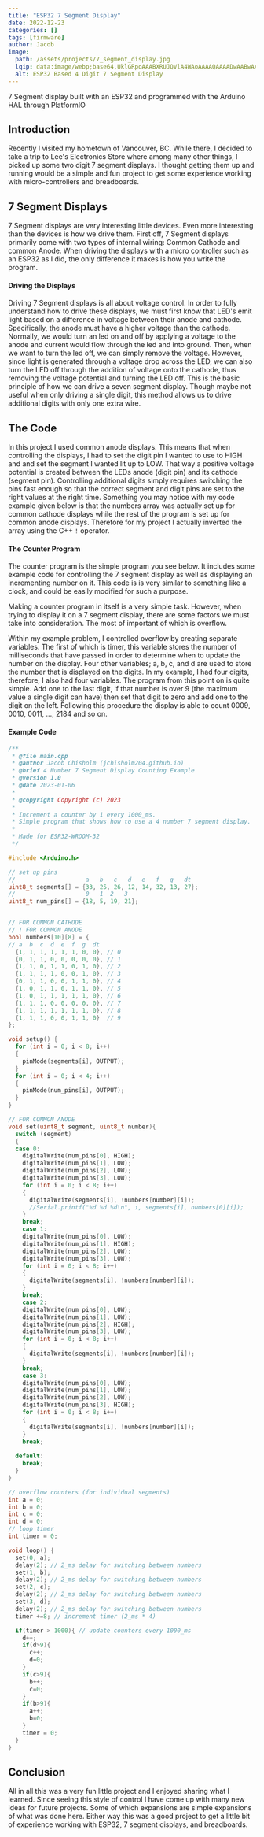 ```yaml
---
title: "ESP32 7 Segment Display"
date: 2022-12-23
categories: []
tags: [firmware]
author: Jacob
image:
  path: /assets/projects/7_segment_display.jpg
  lqip: data:image/webp;base64,UklGRpoAAABXRUJQVlA4WAoAAAAQAAAADwAABwAAQUxQSDIAAAARL0AmbZurmr57yyIiqE8oiG0bejIYEQTgqiDA9vqnsUSI6H+oAERp2HZ65qP/VIAWAFZQOCBCAAAA8AEAnQEqEAAIAAVAfCWkAALp8sF8rgRgAP7o9FDvMCkMde9PK7euH5M1m6VWoDXf2FkP3BqV0ZYbO6NA/VFIAAAA
  alt: ESP32 Based 4 Digit 7 Segment Display
---
```


7 Segment display built with an ESP32 and programmed with the Arduino HAL through PlatformIO

## Introduction

Recently I visited my hometown of Vancouver, BC.  While there, I decided to take a trip to Lee's Electronics Store where among many other things, I picked up some two digit 7 segment displays. I thought getting them up and running would be a simple and fun project to get some experience working with micro-controllers and breadboards.

## 7 Segment Displays

7 Segment displays are very interesting little devices. Even more interesting than the devices is how we drive them. First off, 7 Segment displays primarily come with two types of internal wiring: Common Cathode and common Anode. When driving the displays with a micro controller such as an ESP32 as I did, the only difference it makes is how you write the program.

#### Driving the Displays

Driving 7 Segment displays is all about voltage control. In order to fully understand how to drive these displays, we must first know that LED's emit light based on a difference in voltage between their anode and cathode. Specifically, the anode must have a higher voltage than the cathode. Normally, we would turn an led on and off by applying a voltage to the anode and current would flow through the led and into ground. Then, when we want to turn the led off, we can simply remove the voltage.  However, since light is generated through a voltage drop across the LED, we can also turn the LED off through the addition of voltage onto the cathode, thus removing the voltage potential and turning the LED off.  This is the basic principle of how we can drive a seven segment display. Though maybe not useful when only driving a single digit, this method allows us to drive additional digits with only one extra wire.

## The Code

In this project I used common anode displays. This means that when controlling the displays, I had to set the digit pin I wanted to use to HIGH and and set the segment I wanted lit up to LOW. That way a positive voltage potential is created between the LEDs anode (digit pin) and its cathode (segment pin). Controlling additional digits simply requires switching the pins fast enough so that the correct segment and digit pins are set to the right values at the right time. Something you may notice with my code example given below is that the numbers array was actually set up for common cathode displays while the rest of the program is set up for common anode displays. Therefore for my project I actually inverted the array using the C++ `!` operator.

#### The Counter Program

The counter program is the simple program you see below. It includes some example code for controlling the 7 segment display as well as displaying an incrementing number on it. This code is is very similar to something like a clock, and could be easily modified for such a purpose.

Making a counter program in itself is a very simple task.  However, when trying to display it on a 7 segment display, there are some factors we must take into consideration. The most of important of which is overflow.

Within my example problem, I controlled overflow by creating  separate variables. The first of which is timer, this variable stores the number of milliseconds that have passed in order to determine when to update the number on the display. Four other variables; a, b, c, and d are used to store the number that is displayed on the digits. In my example, I had four digits, therefore, I also had four variables. The program from this point on is quite simple. Add one to the last digit, if that number is over 9 (the maximum value a single digit can have) then set that digit to zero and add one to the digit on the left.  Following this procedure the display is able to count 0009, 0010, 0011, ..., 2184 and so on.

#### Example Code

```cpp
/**
 * @file main.cpp
 * @author Jacob Chisholm (jchisholm204.github.io)
 * @brief 4 Number 7 Segment Display Counting Example
 * @version 1.0
 * @date 2023-01-06
 * 
 * @copyright Copyright (c) 2023
 * 
 * Increment a counter by 1 every 1000_ms.
 * Simple program that shows how to use a 4 number 7 segment display.
 * 
 * Made for ESP32-WROOM-32
 */

#include <Arduino.h>

// set up pins
//                    a   b   c   d   e   f   g   dt
uint8_t segments[] = {33, 25, 26, 12, 14, 32, 13, 27};
//                    0   1  2   3
uint8_t num_pins[] = {18, 5, 19, 21};


// FOR COMMON CATHODE
// ! FOR COMMON ANODE
bool numbers[10][8] = {
// a  b  c  d  e  f  g  dt
  {1, 1, 1, 1, 1, 1, 0, 0}, // 0
  {0, 1, 1, 0, 0, 0, 0, 0}, // 1
  {1, 1, 0, 1, 1, 0, 1, 0}, // 2
  {1, 1, 1, 1, 0, 0, 1, 0}, // 3
  {0, 1, 1, 0, 0, 1, 1, 0}, // 4
  {1, 0, 1, 1, 0, 1, 1, 0}, // 5
  {1, 0, 1, 1, 1, 1, 1, 0}, // 6
  {1, 1, 1, 0, 0, 0, 0, 0}, // 7
  {1, 1, 1, 1, 1, 1, 1, 0}, // 8
  {1, 1, 1, 0, 0, 1, 1, 0}  // 9
};

void setup() {
  for (int i = 0; i < 8; i++)
  {
    pinMode(segments[i], OUTPUT);
  }
  for (int i = 0; i < 4; i++)
  {
    pinMode(num_pins[i], OUTPUT);
  }
}

// FOR COMMON ANODE
void set(uint8_t segment, uint8_t number){
  switch (segment)
  {
  case 0:
    digitalWrite(num_pins[0], HIGH);
    digitalWrite(num_pins[1], LOW);
    digitalWrite(num_pins[2], LOW);
    digitalWrite(num_pins[3], LOW);
    for (int i = 0; i < 8; i++)
    {
      digitalWrite(segments[i], !numbers[number][i]);
      //Serial.printf("%d %d %d\n", i, segments[i], numbers[0][i]);
    }
    break;
    case 1:
    digitalWrite(num_pins[0], LOW);
    digitalWrite(num_pins[1], HIGH);
    digitalWrite(num_pins[2], LOW);
    digitalWrite(num_pins[3], LOW);
    for (int i = 0; i < 8; i++)
    {
      digitalWrite(segments[i], !numbers[number][i]);
    }
    break;
    case 2:
    digitalWrite(num_pins[0], LOW);
    digitalWrite(num_pins[1], LOW);
    digitalWrite(num_pins[2], HIGH);
    digitalWrite(num_pins[3], LOW);
    for (int i = 0; i < 8; i++)
    {
      digitalWrite(segments[i], !numbers[number][i]);
    }
    break;
    case 3:
    digitalWrite(num_pins[0], LOW);
    digitalWrite(num_pins[1], LOW);
    digitalWrite(num_pins[2], LOW);
    digitalWrite(num_pins[3], HIGH);
    for (int i = 0; i < 8; i++)
    {
      digitalWrite(segments[i], !numbers[number][i]);
    }
    break;
  
  default:
    break;
  }
}

// overflow counters (for individual segments)
int a = 0;
int b = 0;
int c = 0;
int d = 0;
// loop timer
int timer = 0;

void loop() {
  set(0, a);
  delay(2); // 2_ms delay for switching between numbers
  set(1, b);
  delay(2); // 2_ms delay for switching between numbers
  set(2, c);
  delay(2); // 2_ms delay for switching between numbers
  set(3, d);
  delay(2); // 2_ms delay for switching between numbers
  timer +=8; // increment timer (2_ms * 4)

  if(timer > 1000){ // update counters every 1000_ms
    d++;
    if(d>9){
      c++;
      d=0;
    }
    if(c>9){
      b++;
      c=0;
    }
    if(b>9){
      a++;
      b=0;
    }
    timer = 0;
  }
}
```

## Conclusion

All in all this was a very fun little project and I enjoyed sharing what I learned. Since seeing this style of control I have come up with many new ideas for future projects. Some of which expansions are simple expansions of what was done here.  Either way this was a good project to get a little bit of experience working with ESP32, 7 segment displays, and breadboards.